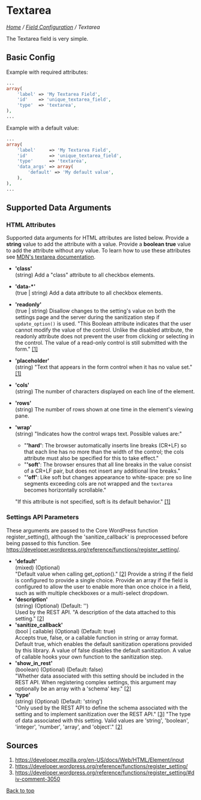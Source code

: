 # Textarea

*[Home](../../README.md) / [Field Configuration](../field-configuration.md) / Textarea*

The Textarea field is very simple.

## Basic Config

Example with required attributes:

```php
...
array(
	'label' => 'My Textarea Field',
	'id'    => 'unique_textarea_field',
	'type'  => 'textarea',
),
...
```

Example with a default value:

```php
...
array(
	'label'     => 'My Textarea Field',
	'id'        => 'unique_textarea_field',
	'type'      => 'textarea',
	'data_args' => array(
		'default' => 'My default value',
	),
),
...
```

## Supported Data Arguments

### HTML Attributes

Supported data arguments for HTML attributes are listed below. Provide a **string** value to add the attribute with a value. Provide a **boolean true** value to add the attribute without any value. To learn how to use these attributes see [MDN's textarea documentation](https://developer.mozilla.org/en-US/docs/Web/HTML/Element/textarea).

* __'class'__  
  (string) Add a "class" attribute to all checkbox elements.
* __'data-*'__  
  (true | string) Add a data attribute to all checkbox elements.
* __'readonly'__  
  (true | string) Disallow changes to the setting's value on both the settings page and the server during the sanitization step if `update_option()` is used. "This Boolean attribute indicates that the user cannot modify the value of the control. Unlike the disabled attribute, the readonly attribute does not prevent the user from clicking or selecting in the control. The value of a read-only control is still submitted with the form." [[1]](#sources)
* __'placeholder'__  
  (string) "Text that appears in the form control when it has no value set." [[1]](#sources)
* __'cols'__  
  (string) The number of characters displayed on each line of the element.
* __'rows'__  
  (string) The number of rows shown at one time in the element's viewing pane.
* __'wrap'__  
  (string) "Indicates how the control wraps text. Possible values are:"  
  * "__'hard'__: The browser automatically inserts line breaks (CR+LF) so that each line has no more than the width of the control; the cols attribute must also be specified for this to take effect."  
  * "__'soft'__: The browser ensures that all line breaks in the value consist of a CR+LF pair, but does not insert any additional line breaks."  
  * "__'off'__: Like soft but changes appearance to white-space: pre so line segments exceeding cols are not wrapped and the `textarea` becomes horizontally scrollable."
  
  "If this attribute is not specified, soft is its default behavior." [[1]](#sources)

### Settings API Parameters

These arguments are passed to the Core WordPress function register_setting(), although the 'sanitize_callback' is preprocessed before being passed to this function. See https://developer.wordpress.org/reference/functions/register_setting/.

* __'default'__  
  (mixed) (Optional)  
  "Default value when calling get_option()." [[2]](#sources) Provide a string if the field is configured to provide a single choice. Provide an array if the field is configured to allow the user to enable more than once choice in a field, such as with multiple checkboxes or a multi-select dropdown.
* __'description'__  
  (string) (Optional) (Default: '')  
  Used by the REST API. "A description of the data attached to this setting." [[2]](#sources)
* __'sanitize_callback'__  
  (bool | callable) (Optional) (Default: true)  
  Accepts true, false, or a callable function in string or array format. Default true, which enables the default sanitization operations provided by this library. A value of false disables the default sanitization. A value of callable hooks your own function to the sanitization step.
* __'show_in_rest'__  
  (boolean) (Optional) (Default: false)  
  "Whether data associated with this setting should be included in the REST API. When registering complex settings, this argument may optionally be an array with a 'schema' key." [[2]](#sources)
* __'type'__  
  (string) (Optional) (Default: 'string')  
  "Only used by the REST API to define the schema associated with the setting and to implement sanitization over the REST API." [[3]](#sources) "The type of data associated with this setting. Valid values are 'string', 'boolean', 'integer', 'number', 'array', and 'object'." [[2]](#sources)

## Sources

1. https://developer.mozilla.org/en-US/docs/Web/HTML/Element/input
2. https://developer.wordpress.org/reference/functions/register_setting/
3. https://developer.wordpress.org/reference/functions/register_setting/#div-comment-3050

[Back to top](#textarea)
